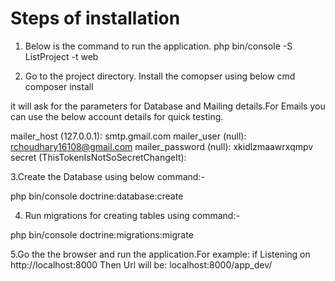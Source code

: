 Steps of installation
========================
1. Below is the command to run the application.
php bin/console -S ListProject -t web


2. Go to the project directory. Install the comopser using below cmd
composer install

it will ask for the parameters for Database and Mailing details.For Emails you can use the below account details for quick testing.

mailer_host (127.0.0.1): smtp.gmail.com
mailer_user (null): rchoudhary16108@gmail.com
mailer_password (null): xkidlzmaawrxqmpv
secret (ThisTokenIsNotSoSecretChangeIt):

3.Create the Database using below command:-

php bin/console doctrine:database:create

4. Run migrations for creating tables using command:-

php bin/console doctrine:migrations:migrate

5.Go the the browser and run the application.For example: if Listening on http://localhost:8000
Then Url will be: localhost:8000/app_dev/